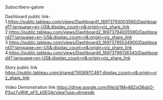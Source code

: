 Subscribers-galore

Dashboard public link-  
1.https://public.tableau.com/views/Dashboard1_16973793003560/Dashboard1?:language=en-US&:display_count=n&:origin=viz_share_link 
2.https://public.tableau.com/views/Dashboard2_16973794005590/Dashboard2?:language=en-US&:display_count=n&:origin=viz_share_link 3.https://public.tableau.com/views/Dashboard3_16973795534900/Dashboard3?:language=en-US&:display_count=n&:origin=viz_share_link 4.https://public.tableau.com/views/Dashboard4_16973796136340/Dashboard4?:language=en-US&:display_count=n&:origin=viz_share_link

Story public link
https://public.tableau.com/shared/T6G697C46?:display_count=n&:origin=viz_share_link

Video Demonstration link
https://drive.google.com/file/d/1My48ZoO8obO-PSuz7viRW_qF5_k0EGjk/view?usp=drivesdk

